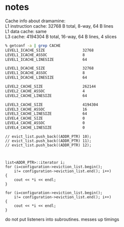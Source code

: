 


# notes 


Cache info about dramamine:   
L1 instruction cache:   32768 B total, 8-way, 64 B lines  
L1 data cache:          same   
L3 cache:               4194304 B total, 16-way, 64 B lines, 4 slices  


```bash
% getconf -a | grep CACHE                                                                                  19-03-23 - 16:30:07
LEVEL1_ICACHE_SIZE                 32768
LEVEL1_ICACHE_ASSOC                8
LEVEL1_ICACHE_LINESIZE             64

LEVEL1_DCACHE_SIZE                 32768
LEVEL1_DCACHE_ASSOC                8
LEVEL1_DCACHE_LINESIZE             64

LEVEL2_CACHE_SIZE                  262144
LEVEL2_CACHE_ASSOC                 4
LEVEL2_CACHE_LINESIZE              64

LEVEL3_CACHE_SIZE                  4194304
LEVEL3_CACHE_ASSOC                 16
LEVEL3_CACHE_LINESIZE              64
LEVEL4_CACHE_SIZE                  0
LEVEL4_CACHE_ASSOC                 0
LEVEL4_CACHE_LINESIZE              0
```





    // evict_list.push_back((ADDR_PTR) 10);
    // evict_list.push_back((ADDR_PTR) 11);
    // evict_list.push_back((ADDR_PTR) 12);



    list<ADDR_PTR>::iterator i; 
    for (i=configuration->eviction_list.begin(); 
        i!= configuration->eviction_list.end(); i++)
    {
        cout << *i << endl; 
    }

    for (i=configuration->eviction_list.begin(); 
        i!= configuration->eviction_list.end(); i++)
    {
        cout << *i << endl; 
    }



do not put listeners into subroutines.  messes up timings 